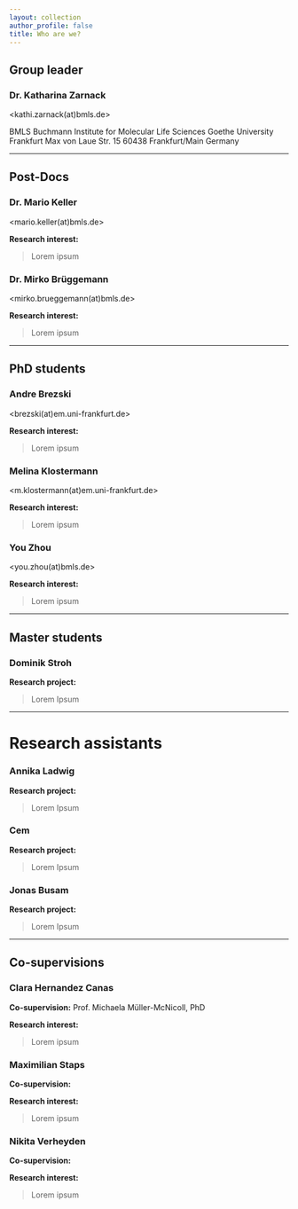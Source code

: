 ```yaml
---
layout: collection
author_profile: false
title: Who are we?
---
```


## Group leader
### Dr. Katharina Zarnack
<kathi.zarnack(at)bmls.de> 

BMLS Buchmann Institute for Molecular Life Sciences 
Goethe University Frankfurt 
Max von Laue Str. 15 
60438 Frankfurt/Main 
Germany 


---
## Post-Docs
### Dr. Mario Keller
<mario.keller(at)bmls.de> 

**Research interest:**
> Lorem ipsum


### Dr. Mirko Brüggemann
<mirko.brueggemann(at)bmls.de> 

**Research interest:**
> Lorem ipsum


---
## PhD students
### Andre Brezski
<brezski(at)em.uni-frankfurt.de> 

**Research interest:**
> Lorem ipsum


### Melina Klostermann
<m.klostermann(at)em.uni-frankfurt.de> 

**Research interest:**
> Lorem ipsum


### You Zhou
<you.zhou(at)bmls.de> 

**Research interest:**
> Lorem ipsum


---
## Master students
### Dominik Stroh
**Research project:**
> Lorem Ipsum


---
# Research assistants
### Annika Ladwig
**Research project:**
> Lorem Ipsum


### Cem
**Research project:**
> Lorem Ipsum


### Jonas Busam
**Research project:**
> Lorem Ipsum


---
## Co-supervisions
### Clara Hernandez Canas
**Co-supervision:** Prof. Michaela Müller-McNicoll, PhD 

**Research interest:**
> Lorem ipsum


### Maximilian Staps
**Co-supervision:**

**Research interest:**
> Lorem ipsum


### Nikita Verheyden
**Co-supervision:**

**Research interest:**
> Lorem ipsum
